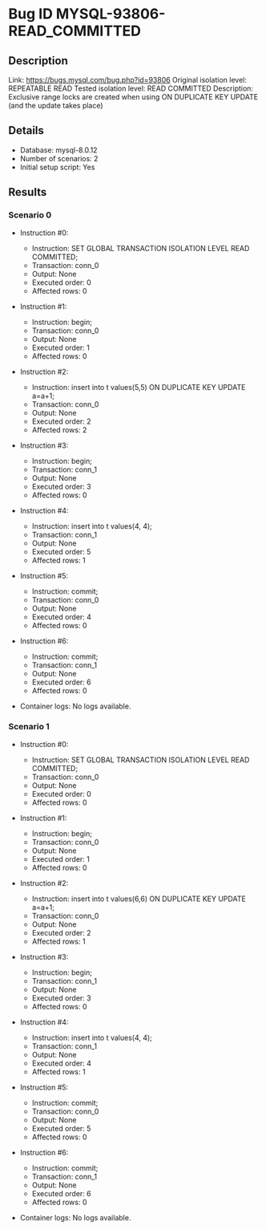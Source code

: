 # Bug ID MYSQL-93806-READ_COMMITTED

## Description

Link:                     https://bugs.mysql.com/bug.php?id=93806
Original isolation level: REPEATABLE READ
Tested isolation level:   READ COMMITTED
Description:              Exclusive range locks are created when using ON DUPLICATE KEY UPDATE (and the update takes place)


## Details
 * Database: mysql-8.0.12
 * Number of scenarios: 2
 * Initial setup script: Yes

## Results
### Scenario 0
 * Instruction #0:
     - Instruction:  SET GLOBAL TRANSACTION ISOLATION LEVEL READ COMMITTED;
     - Transaction: conn_0
     - Output: None
     - Executed order: 0
     - Affected rows: 0
 * Instruction #1:
     - Instruction:  begin;
     - Transaction: conn_0
     - Output: None
     - Executed order: 1
     - Affected rows: 0
 * Instruction #2:
     - Instruction:  insert into t values(5,5) ON DUPLICATE KEY UPDATE a=a+1;
     - Transaction: conn_0
     - Output: None
     - Executed order: 2
     - Affected rows: 2
 * Instruction #3:
     - Instruction:  begin;
     - Transaction: conn_1
     - Output: None
     - Executed order: 3
     - Affected rows: 0
 * Instruction #4:
     - Instruction:  insert into t values(4, 4);
     - Transaction: conn_1
     - Output: None
     - Executed order: 5
     - Affected rows: 1
 * Instruction #5:
     - Instruction:  commit;
     - Transaction: conn_0
     - Output: None
     - Executed order: 4
     - Affected rows: 0
 * Instruction #6:
     - Instruction:  commit;
     - Transaction: conn_1
     - Output: None
     - Executed order: 6
     - Affected rows: 0

 * Container logs:
   No logs available.

### Scenario 1
 * Instruction #0:
     - Instruction:  SET GLOBAL TRANSACTION ISOLATION LEVEL READ COMMITTED;
     - Transaction: conn_0
     - Output: None
     - Executed order: 0
     - Affected rows: 0
 * Instruction #1:
     - Instruction:  begin;
     - Transaction: conn_0
     - Output: None
     - Executed order: 1
     - Affected rows: 0
 * Instruction #2:
     - Instruction:  insert into t values(6,6) ON DUPLICATE KEY UPDATE a=a+1;
     - Transaction: conn_0
     - Output: None
     - Executed order: 2
     - Affected rows: 1
 * Instruction #3:
     - Instruction:  begin;
     - Transaction: conn_1
     - Output: None
     - Executed order: 3
     - Affected rows: 0
 * Instruction #4:
     - Instruction:  insert into t values(4, 4);
     - Transaction: conn_1
     - Output: None
     - Executed order: 4
     - Affected rows: 1
 * Instruction #5:
     - Instruction:  commit;
     - Transaction: conn_0
     - Output: None
     - Executed order: 5
     - Affected rows: 0
 * Instruction #6:
     - Instruction:  commit;
     - Transaction: conn_1
     - Output: None
     - Executed order: 6
     - Affected rows: 0

 * Container logs:
   No logs available.
